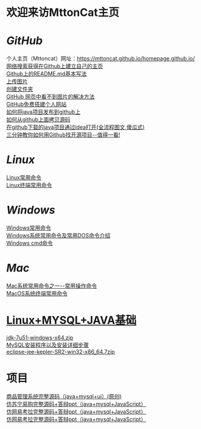 # 欢迎来访MttonCat主页
# *GitHub*
个人主页（Mttoncat）网址：https://mttoncat.github.io/homepage.github.io/<br/>
[网络搜索获得在Github上建立自己的主页](https://www.cnblogs.com/fenggwsx/p/13192838.html)<br/>
[Github上的README.md基本写法](https://blog.csdn.net/weixin_42795141/article/details/89322823)<br/>
[上传图片](https://blog.csdn.net/hello_cmy/article/details/104611019)<br/>
[创建文件夹](https://blog.csdn.net/y_bccl27/article/details/87980986)<br/>
[GitHub 网页中看不到图片的解决方法](https://www.jianshu.com/p/01180d711b0d)<br/>
[GitHub免费搭建个人网站](https://www.jianshu.com/p/7124c5fe0fa7)<br/>
[如何将java项目发布到github上](https://blog.csdn.net/m0_37809911/article/details/89380098)<br/>
[如何从github上面拷贝源码](https://www.cnblogs.com/xing901022/p/4287064.html)<br/>
[在github下载的java项目通过idea打开(全流程图文,傻瓜式)](https://blog.csdn.net/m0_37961948/article/details/78161828)<br/>
[三分钟教你如何用Github找开源项目--值得一看!](https://blog.csdn.net/as480133937/article/details/105611577)<br/>
# *Linux*
[Linux常用命令](https://blog.csdn.net/qq_23329167/article/details/83856430/)<br/>
[Linux终端常用命令](https://blog.csdn.net/qq_44009745/article/details/122004211)<br/>
# *Windows*
[Windows常用命令](https://www.cnblogs.com/kekec/p/3662125.html)<br/>
[Windows系统常用命令及常用DOS命令介绍](https://jingyan.baidu.com/article/9f63fb916898e0c8400f0ef7.html)<br/>
[Windows cmd命令](https://blog.csdn.net/xjz729827161/article/details/78844606)<br/>
# *Mac*
[Mac系统常用命令之一--常用操作命令](https://www.cnblogs.com/alicecc/p/6757337.html?ivk_sa=1024320u)<br/>
[MacOS系统终端常用命令](https://zhuanlan.zhihu.com/p/126293387)<br/>
# [Linux+MYSQL+JAVA基础](https://download.csdn.net/download/qq_44009745/65522160)
 [jdk-7u51-windows-x64.zip](https://download.csdn.net/download/qq_44009745/65522160)<br/>
 [MySQL安装程序以及安装详细步骤](https://download.csdn.net/download/qq_44009745/65539041)<br/>
[eclipse-jee-kepler-SR2-win32-x86_64.7zip](https://download.csdn.net/download/qq_44009745/65558590)
# 项目
[商品管理系统完整源码（java+mysql+ui）(原创)](https://download.csdn.net/download/qq_44009745/11939695?spm=1001.2014.3001.5503)<br/>
[仿苏宁易购完整源码+答辩ppt（java+mysql+JavaScript）](https://download.csdn.net/download/qq_44009745/66124865)<br/>
[仿网易考拉完整源码+答辩ppt（java+mysql+JavaScript）](https://download.csdn.net/download/qq_44009745/66153684)<br/>
[仿网易考拉完整源码+答辩ppt（java+mysql+JavaScript）](https://download.csdn.net/download/qq_44009745/66153684)<br/>
